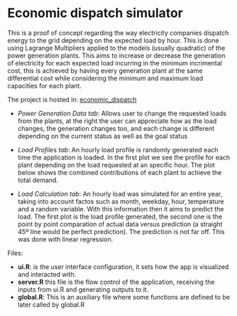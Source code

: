 # Economic dispatch simulator

This is a proof of concept regarding the way electricity companies dispatch energy to the grid depending on the expected load by hour. This is done using Lagrange Multipliers applied to the models (usually quadratic) of the power generation plants. This aims to increase or decrease the generation of electricity for each expected load incurring in the minimum incrimental cost, this is achieved by having every generation plant at the same differential cost while considering the minimum and maximum load capacities for each plant.

The project is hosted in: [economic_dispatch](https://luislundquist.shinyapps.io/economic_dispatch/)

- *Power Generation Data tab*: Allows user to change the requested loads from the plants, at the right the user can appreciate how as the load changes, the generation changes too, and each change is different depending on the current status as well as the goal status

- *Load Profiles tab*: An hourly load profile is randomly generated each time the application is loaded. In the first plot we see the profile for each plant depending on the load requested at an specific hour. The plot below shows the combined contributions of each plant to achieve the total demand.

- *Load Calculation tab*: An hourly load was simulated for an entire year, taking into account factos such as month, weekday, hour, temperature and a random variable. With this information then it aims to predict the load. The first plot is the load profile generated, the second one is the point by point comparation of actual data versus prediction (a straight 45º line would be perfect prediction). The prediction is not far off. This was done with linear regression.

Files:
- **ui.R**: is the user interface configuration, it sets how the app is visualized and interacted with.
- **server.R** this file is the flow control of the application, receiving the inputs from ui.R and generating outputs to it.
- **global.R**: This is an auxiliary file where some functions are defined to be later called by global.R
    
